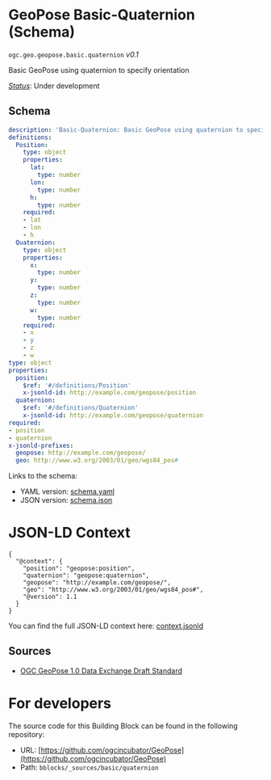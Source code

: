
# GeoPose Basic-Quaternion (Schema)

`ogc.geo.geopose.basic.quaternion` *v0.1*

Basic GeoPose using quaternion to specify orientation

[*Status*](http://www.opengis.net/def/status): Under development

## Schema

```yaml
description: 'Basic-Quaternion: Basic GeoPose using quaternion to specify orientation'
definitions:
  Position:
    type: object
    properties:
      lat:
        type: number
      lon:
        type: number
      h:
        type: number
    required:
    - lat
    - lon
    - h
  Quaternion:
    type: object
    properties:
      x:
        type: number
      y:
        type: number
      z:
        type: number
      w:
        type: number
    required:
    - x
    - y
    - z
    - w
type: object
properties:
  position:
    $ref: '#/definitions/Position'
    x-jsonld-id: http://example.com/geopose/position
  quaternion:
    $ref: '#/definitions/Quaternion'
    x-jsonld-id: http://example.com/geopose/quaternion
required:
- position
- quaternion
x-jsonld-prefixes:
  geopose: http://example.com/geopose/
  geo: http://www.w3.org/2003/01/geo/wgs84_pos#

```

Links to the schema:

* YAML version: [schema.yaml](https://ogcincubator.github.io/GeoPose/bblocks/bblocks/build/annotated/geo/geopose/basic/quaternion/schema.json)
* JSON version: [schema.json](https://ogcincubator.github.io/GeoPose/bblocks/bblocks/build/annotated/geo/geopose/basic/quaternion/schema.yaml)


# JSON-LD Context

```jsonld
{
  "@context": {
    "position": "geopose:position",
    "quaternion": "geopose:quaternion",
    "geopose": "http://example.com/geopose/",
    "geo": "http://www.w3.org/2003/01/geo/wgs84_pos#",
    "@version": 1.1
  }
}
```

You can find the full JSON-LD context here:
[context.jsonld](https://ogcincubator.github.io/GeoPose/bblocks/bblocks/build/annotated/geo/geopose/basic/quaternion/context.jsonld)

## Sources

* [OGC GeoPose 1.0 Data Exchange Draft Standard](https://docs.ogc.org/dis/21-056r10/21-056r10.html)

# For developers

The source code for this Building Block can be found in the following repository:

* URL: [https://github.com/ogcincubator/GeoPose](https://github.com/ogcincubator/GeoPose)
* Path: `bblocks/_sources/basic/quaternion`


